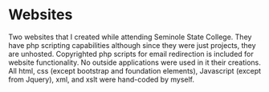 # Websites
Two websites that I created while attending Seminole State College.  They have php scripting capabilities although since they were just projects, they are unhosted. Copyrighted php scripts for email redirection is included for website functionality.
No outside applications were used in it their creations. All html, css (except bootstrap and foundation elements), Javascript (except from Jquery), xml, and xslt were hand-coded by myself.
